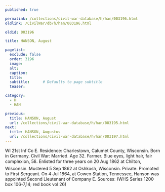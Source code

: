 ```yaml
---
published: true

permalink: /collections/civil-war-database/h/han/003196.html
oldlink: /CivilWar/db/h/han/003196.html

oldid: 003196

title: HANSON, August

pagelist:
  exclude: false
  order: 3196
  image: 
  alt:
  caption:
  title:
  subtitle:      # Defaults to page subtitle
  teaser:

category: 
  - H 
  - HAN

previous:
  title: HANSON, August
  url: /collections/civil-war-database/h/han/003195.html  
next:
  title: HANSON, Augustus
  url: /collections/civil-war-database/h/han/003197.html   
---
```

WI 21st Inf Co E. Residence: Charlestown, Calumet County, Wisconsin. Born in Germany. Civil War: Married. Age 32. Farmer. Blue eyes, light hair, fair complexion, 5&#146;8&#148;. Enlisted for three years on 20 Aug 1862 at Chilton, Wisconsin. Mustered 5 Sep 1862 at Oshkosh, Wisconsin. Private. Promoted to First Sergeant. On 4 Jul 1864, at Cowen Station, Tennessee, Hanson was appointed Second Lieutenant of Company E. Sources: (WHS Series 1200 box 106-7,14; red book vol 26)